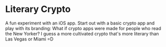 # Literary Crypto

A fun experiment with an iOS app. Start out with a basic crypto app and play with its branding: What if crypto apps were made for people who read the New Yorker? I guess a more cultivated crypto that's more literary than Las Vegas or Miami =D
